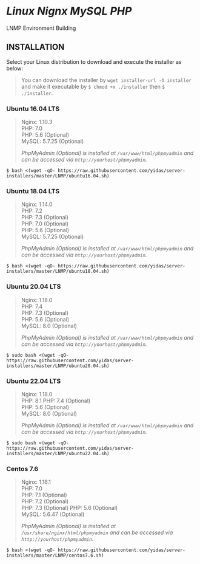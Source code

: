 *Linux Nignx MySQL PHP*
=======================

LNMP Environment Building

INSTALLATION
------------

Select your Linux distribution to download and execute the installer as below:

> You can download the installer by `wget installer-url -O installer` and make it executable by `$ chmod +x ./installer` then `$ ./installer`.

### Ubuntu 16.04 LTS

> Nginx: 1.10.3  
> PHP: 7.0  
> PHP: 5.6 (Optional)  
> MySQL: 5.7.25 (Optional)     
>
> *PhpMyAdmin (Optional) is installed at `/var/www/html/phpmyadmin` and can be accessed via `http://yourhost/phpmyadmin`.*

```
$ bash <(wget -qO- https://raw.githubusercontent.com/yidas/server-installers/master/LNMP/ubuntu16.04.sh)
```

### Ubuntu 18.04 LTS

> Nginx: 1.14.0  
> PHP: 7.2  
> PHP: 7.3 (Optional)  
> PHP: 7.0 (Optional)  
> PHP: 5.6 (Optional)  
> MySQL: 5.7.25 (Optional)   
>
> *PhpMyAdmin (Optional) is installed at `/var/www/html/phpmyadmin` and can be accessed via `http://yourhost/phpmyadmin`.*

```
$ bash <(wget -qO- https://raw.githubusercontent.com/yidas/server-installers/master/LNMP/ubuntu18.04.sh)
```

### Ubuntu 20.04 LTS

> Nginx: 1.18.0  
> PHP: 7.4  
> PHP: 7.3 (Optional)  
> PHP: 5.6 (Optional)  
> MySQL: 8.0 (Optional)   
>
> *PhpMyAdmin (Optional) is installed at `/var/www/html/phpmyadmin` and can be accessed via `http://yourhost/phpmyadmin`.*

```
$ sudo bash <(wget -qO- https://raw.githubusercontent.com/yidas/server-installers/master/LNMP/ubuntu20.04.sh)
```

### Ubuntu 22.04 LTS

> Nginx: 1.18.0  
> PHP: 8.1
> PHP: 7.4 (Optional)  
> PHP: 5.6 (Optional)  
> MySQL: 8.0 (Optional)   
>
> *PhpMyAdmin (Optional) is installed at `/var/www/html/phpmyadmin` and can be accessed via `http://yourhost/phpmyadmin`.*

```
$ sudo bash <(wget -qO- https://raw.githubusercontent.com/yidas/server-installers/master/LNMP/ubuntu22.04.sh)
```

### Centos 7.6

> Nginx: 1.16.1  
> PHP: 7.0  
> PHP: 7.1 (Optional)  
> PHP: 7.2 (Optional)  
> PHP: 7.3 (Optional) 
> PHP: 5.6 (Optional)  
> MySQL: 5.6.47 (Optional)   
>
> *PhpMyAdmin (Optional) is installed at `/usr/share/nginx/html/phpmyadmin` and can be accessed via `http://yourhost/phpmyadmin`.*

```
$ bash <(wget -qO- https://raw.githubusercontent.com/yidas/server-installers/master/LNMP/centos7.6.sh)
```
